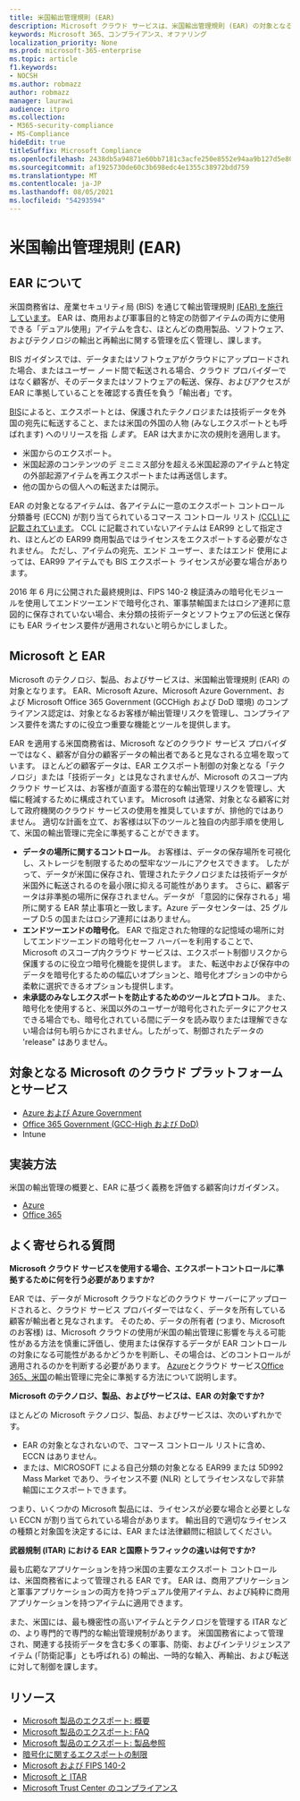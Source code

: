 ```yaml
---
title: 米国輸出管理規則 (EAR)
description: Microsoft クラウド サービスは、米国輸出管理規則 (EAR) の対象となるお客様がコンプライアンス要件を満たし、輸出管理リスクを管理するのに役立ちます。
keywords: Microsoft 365、コンプライアンス、オファリング
localization_priority: None
ms.prod: microsoft-365-enterprise
ms.topic: article
f1.keywords:
- NOCSH
ms.author: robmazz
author: robmazz
manager: laurawi
audience: itpro
ms.collection:
- M365-security-compliance
- MS-Compliance
hideEdit: true
titleSuffix: Microsoft Compliance
ms.openlocfilehash: 2438db5a94871e60bb7181c3acfe250e8552e94aa9b127d5e800ab8d6edfcf93
ms.sourcegitcommit: af1925730de60c3b698edc4e1355c38972bdd759
ms.translationtype: MT
ms.contentlocale: ja-JP
ms.lasthandoff: 08/05/2021
ms.locfileid: "54293594"
---
```

# <a name="us-export-administration-regulations-ear"></a>米国輸出管理規則 (EAR)

## <a name="about-the-ear"></a>EAR について

米国商務省は、産業セキュリティ局 (BIS) を通じて輸出管理規則 [(EAR) を施行しています](https://www.bis.doc.gov/)。 EAR は、商用および軍事目的と特定の防御アイテムの両方に使用できる「デュアル使用」アイテムを含む、ほとんどの商用製品、ソフトウェア、およびテクノロジの輸出と再輸出に関する管理を広く管理し、課します。

BIS ガイダンスでは、データまたはソフトウェアがクラウドにアップロードされた場合、またはユーザー ノード間で転送される場合、クラウド プロバイダーではなく顧客が、そのデータまたはソフトウェアの転送、保存、およびアクセスが EAR に準拠していることを確認する責任を負う「輸出者」です。

[BIS](https://www.bis.doc.gov/index.php/documents/regulation-docs/412-part-734-scope-of-the-export-administration-regulations/file)によると、エクスポートとは、保護されたテクノロジまたは技術データを外国の宛先に転送すること、または米国の外国の人物 (みなしエクスポートとも呼ばれます) へのリリースを指 *します*。 EAR は大まかに次の規則を適用します。

- 米国からのエクスポート。
- 米国起源のコンテンツのデ ミニミス部分を超える米国起源のアイテムと特定の外部起源アイテムを再エクスポートまたは再送信します。
- 他の国からの個人への転送または開示。

EAR の対象となるアイテムは、各アイテムに一意のエクスポート コントロール分類番号 (ECCN) が割り当てられているコマース コントロール リスト [(CCL) に記載されています](https://www.bis.doc.gov/index.php/licensing/commerce-control-list-classification/export-control-classification-number-eccn)。 CCL に記載されていないアイテムは EAR99 として指定され、ほとんどの EAR99 商用製品ではライセンスをエクスポートする必要がなされません。 ただし、アイテムの宛先、エンド ユーザー、またはエンド 使用によっては、EAR99 アイテムでも BIS エクスポート ライセンスが必要な場合があります。

2016 年 6 月に公開された最終規則は、FIPS 140-2 検証済みの暗号化モジュールを使用してエンドツーエンドで暗号化され、軍事禁輸国またはロシア連邦に意図的に保存されていない場合、未分類の技術データとソフトウェアの伝送と保存にも EAR ライセンス要件が適用されないと明らかにしました。 [](https://www.federalregister.gov/documents/2016/06/03/2016-12734/revisions-to-definitions-in-the-export-administration-regulations)

## <a name="microsoft-and-the-ear"></a>Microsoft と EAR

Microsoft のテクノロジ、製品、およびサービスは、米国輸出管理規則 (EAR) の対象となります。 EAR、Microsoft Azure、Microsoft Azure Government、および Microsoft Office 365 Government (GCCHigh および DoD 環境) のコンプライアンス認定は、対象となるお客様が輸出管理リスクを管理し、コンプライアンス要件を満たすのに役立つ重要な機能とツールを提供します。

EAR を適用する米国商務省は、Microsoft などのクラウド サービス プロバイダーではなく、顧客が自分の顧客データの輸出者であると見なされる立場を取っています。 ほとんどの顧客データは、EAR エクスポート制御の対象となる「テクノロジ」または「技術データ」とは見なされませんが、Microsoft のスコープ内クラウド サービスは、お客様が直面する潜在的な輸出管理リスクを管理し、大幅に軽減するために構成されています。 Microsoft は通常、対象となる顧客に対して政府機関のクラウド サービスの使用を推奨していますが、排他的ではありません。 適切な計画を立て、お客様は以下のツールと独自の内部手順を使用して、米国の輸出管理に完全に準拠することができます。

- **データの場所に関するコントロール**。 お客様は、データの保存場所を可視化し、ストレージを制限するための堅牢なツールにアクセスできます。 したがって、データが米国に保存され、管理されたテクノロジまたは技術データが米国外に転送されるのを最小限に抑える可能性があります。 さらに、顧客データは非準拠の場所に保存されません。データが 「意図的に保存される」場所に関する EAR 禁止事項と一致します。Azure データセンターは、25 グループ D:5 の国またはロシア連邦にはありません。
- **エンドツーエンドの暗号化**。 EAR で指定された物理的な記憶域の場所に対してエンドツーエンドの暗号化セーフ ハーバーを利用することで、Microsoft のスコープ内クラウド サービスは、エクスポート制御リスクから保護するのに役立つ暗号化機能を提供します。 また、転送中および[](https://aka.ms/Azure-Encryption-Overview)保存中のデータを暗号化するための幅広いオプションと、暗号化オプションの中から柔軟に選択できるオプションも提供します。
- **未承認のみなしエクスポートを防止するためのツールとプロトコル**。 また、暗号化を使用すると、米国以外のユーザーが暗号化されたデータにアクセスできる場合でも、暗号化されている間にデータを読み取りまたは理解できない場合は何も明らかにされません。したがって、制御されたデータの 'release" はありません。

## <a name="microsoft-in-scope-cloud-platforms--services"></a>対象となる Microsoft のクラウド プラットフォームとサービス

- [Azure および Azure Government](https://aka.ms/AzureCompliance)
- [Office 365 Government (GCC-High および DoD)](https://aka.ms/Office-365-Export-Controls)
- Intune

## <a name="how-to-implement"></a>実装方法

米国の輸出管理の概要と、EAR に基づく義務を評価する顧客向けガイダンス。

- [Azure](https://aka.ms/Azure-Export-Controls)
- [Office 365](https://aka.ms/Office-365-Export-Controls)

## <a name="frequently-asked-questions"></a>よく寄せられる質問

**Microsoft クラウド サービスを使用する場合、エクスポートコントロールに準拠するために何を行う必要がありますか?**

EAR では、データが Microsoft クラウドなどのクラウド サーバーにアップロードされると、クラウド サービス プロバイダーではなく、データを所有している顧客が輸出者と見なされます。 そのため、データの所有者 (つまり、Microsoft のお客様) は、Microsoft クラウドの使用が米国の輸出管理に影響を与える可能性がある方法を慎重に評価し、使用または保存するデータが EAR コントロールの対象になる可能性があるかどうかを判断し、その場合は、どのコントロールが適用されるのかを判断する必要があります。 [Azure](https://servicetrust.microsoft.com/ViewPage/TrustDocuments?command=Download&downloadType=Document&downloadId=c24c11f2-2cd4-444a-9160-19762855ad3a&docTab=6d000410-c9e9-11e7-9a91-892aae8839ad_FAQ_and_White_Papers)とクラウド サービス[Office 365、米国](https://query.prod.cms.rt.microsoft.com/cms/api/am/binary/RE1s5kI)の輸出管理に完全に準拠する方法について説明します。

**Microsoft のテクノロジ、製品、およびサービスは、EAR の対象ですか?**

ほとんどの Microsoft テクノロジ、製品、およびサービスは、次のいずれかです。

- EAR の対象となされないので、コマース コントロール リストに含め、ECCN はありません。
- または、MICROSOFT による自己分類の対象となる EAR99 または 5D992 Mass Market であり、ライセンス不要 (NLR) としてライセンスなしで非禁輸国にエクスポートできます。

つまり、いくつかの Microsoft 製品には、ライセンスが必要な場合と必要としない ECCN が割り当てられている場合があります。 輸出目的で適切なライセンスの種類と対象国を決定するには、EAR または法律顧問に相談してください。

**武器規制 (ITAR) における EAR と国際トラフィックの違いは何ですか?**

最も広範なアプリケーションを持つ米国の主要なエクスポート コントロールは、米国商務省によって管理される EAR です。 EAR は、商用アプリケーションと軍事アプリケーションの両方を持つデュアル使用アイテム、および純粋に商用アプリケーションを持つアイテムに適用できます。

また、米国には、最も機密性の高いアイテムとテクノロジを管理する ITAR などの、より専門的で専門的な輸出管理規制があります。 米国国務省によって管理され、関連する技術データを含む多くの軍事、防衛、およびインテリジェンスアイテム (「防衛記事」とも呼ばれる) の輸出、一時的な輸入、再輸出、および転送に対して制御を課します。

## <a name="resources"></a>リソース

- [Microsoft 製品のエクスポート: 概要](https://www.microsoft.com/exporting/overview.aspx)
- [Microsoft 製品のエクスポート: FAQ](https://www.microsoft.com/exporting/faq.aspx)
- [Microsoft 製品のエクスポート: 製品参照](https://www.microsoft.com/exporting/exporting-information.aspx)
- [暗号化に関するエクスポートの制限](/windows/uwp/security/export-restrictions-on-cryptography)
- [Microsoft および FIPS 140-2](offering-fips-140-2.md)
- [Microsoft と ITAR](offering-itar.md)
- [Microsoft Trust Center のコンプライアンス](https://www.microsoft.com/trust-center/compliance/compliance-overview)
